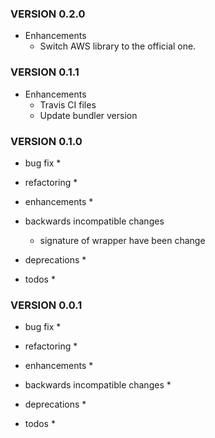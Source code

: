 ### VERSION 0.2.0

* Enhancements
  * Switch AWS library to the official one.

### VERSION 0.1.1

* Enhancements
  * Travis CI files
  * Update bundler version

### VERSION 0.1.0

* bug fix
  *

* refactoring
  *

* enhancements
  *

* backwards incompatible changes
  * signature of wrapper have been change

* deprecations
  *

* todos
  *

### VERSION 0.0.1

* bug fix
  *

* refactoring
  *

* enhancements
  *

* backwards incompatible changes
  *

* deprecations
  *

* todos
  *
